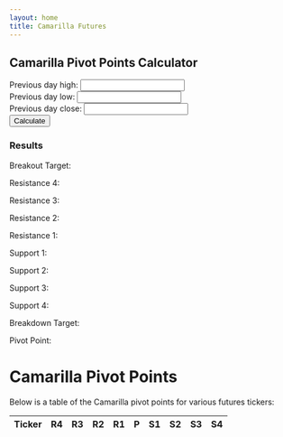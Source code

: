 ```yaml
---
layout: home
title: Camarilla Futures
---
```


<div class="container">
    <div class="sidebar">
        <h2>Camarilla Pivot Points Calculator</h2>
        <div class="calculator">
            <div class="input-group">
                <label for="high">Previous day high:</label>
                <input type="text" id="high">
            </div>
            <div class="input-group">
                <label for="low">Previous day low:</label>
                <input type="text" id="low">
            </div>
            <div class="input-group">
                <label for="close">Previous day close:</label>
                <input type="text" id="close">
            </div>
            <button id="calculate-button">Calculate</button>
            <div class="results">
                <h3>Results</h3>
                <p>Breakout Target: <span id="breakout_target"></span></p>
                <p>Resistance 4: <span id="resistance_4"></span></p>
                <p>Resistance 3: <span id="resistance_3"></span></p>
                <p>Resistance 2: <span id="resistance_2"></span></p>
                <p>Resistance 1: <span id="resistance_1"></span></p>
                <p>Support 1: <span id="support_1"></span></p>
                <p>Support 2: <span id="support_2"></span></p>
                <p>Support 3: <span id="support_3"></span></p>
                <p>Support 4: <span id="support_4"></span></p>
                <p>Breakdown Target: <span id="breakdown_target"></span></p>
                <div class="pivot-section">
                    <p>Pivot Point: <span id="pivot_point"></span></p>
                </div>
            </div>
        </div>
    </div>
    <div class="main-content">
        <h1>Camarilla Pivot Points</h1>
        <p>Below is a table of the Camarilla pivot points for various futures tickers:</p>
        <table class="cam-table" id="pivotTable">
            <thead>
                <tr>
                    <th>Ticker</th>
                    <th>R4</th>
                    <th>R3</th>
                    <th>R2</th>
                    <th>R1</th>
                    <th>P</th>
                    <th>S1</th>
                    <th>S2</th>
                    <th>S3</th>
                    <th>S4</th>
                </tr>
            </thead>
            <tbody>
                <!-- Data will be inserted here dynamically -->
            </tbody>
        </table>
    </div>
</div>
<script src="{{ '/assets/js/calc.js' | relative_url }}"></script>
<script src="{{ '/assets/js/table.js' | relative_url }}"></script>
